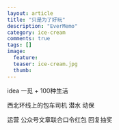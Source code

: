```yaml
---
layout: article
title: "只是为了好玩"
description: "EverMemo"
category: ice-cream
comments: true
tags: []
image:
  feature:
  teaser: ice-cream.jpg
  thumb:
---
```



idea
一觅 + 100种生活 

西北环线上的包车司机
潜水
动保

运营
公众号文章联合口令红包
回复抽奖
